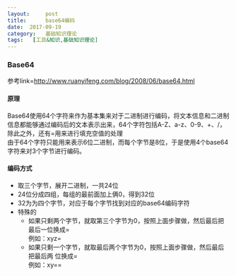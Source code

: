 ```yaml
---
layout:     post
title:      base64编码
date:  2017-09-19
category:   基础知识理论
tags:   [工具&知识,基础知识理论]
---
```

### Base64
参考link=http://www.ruanyifeng.com/blog/2008/06/base64.html
#### 原理

Base64使用64个字符来作为基本集来对于二进制进行编码，将文本信息和二进制信息都能够通过编码后的文本表示出来，64个字符包括A-Z、a-z、0-9、+、/，除此之外，还有=用来进行填充空值的处理  
由于64个字符只能用来表示6位二进制，而每个字节是8位，于是使用4个base64字符来对3个字节进行编码。

#### 编码方式
- 取三个字节，展开二进制，一共24位
- 24位分成四组，每组的最前面加上俩0，得到32位
- 32为为四个字节，对应于每个字节找到对应的base64编码字符
- 特殊的
    - 如果只剩两个字节，就取第三个字节为0，按照上面步骤做，然后最后把最后一位换成=  
        例如：xyz=
    - 如果只剩一个字节，就取最后两个字节为0，按照上面步骤做，然后最后把最后两  位换成=  
        例如：xy==  

